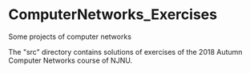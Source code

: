 # ComputerNetworks_Exercises
Some projects of computer networks

The "src" directory contains solutions of exercises of the 2018 Autumn Computer Networks course of NJNU.
